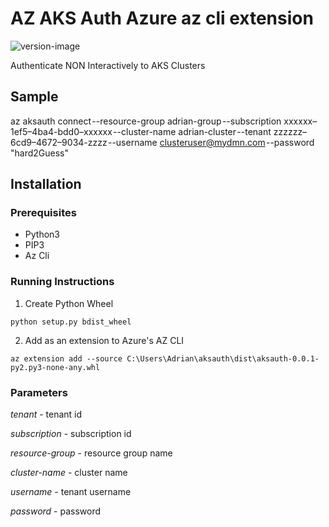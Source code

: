 # AZ AKS Auth Azure az cli extension

![version-image][version-image]

Authenticate NON Interactively to AKS Clusters

## Sample

az aksauth connect --resource-group adrian-group --subscription xxxxxx–1ef5–4ba4-bdd0–xxxxxx --cluster-name adrian-cluster --tenant zzzzzz–6cd9–4672–9034-zzzz --username clusteruser@mydmn.com --password "hard2Guess"

## Installation

### Prerequisites
* Python3
* PIP3
* Az Cli

### Running Instructions

1. Create Python Wheel

```
python setup.py bdist_wheel
```

2. Add as an extension to Azure's AZ CLI

```
az extension add --source C:\Users\Adrian\aksauth\dist\aksauth-0.0.1-py2.py3-none-any.whl
```


### Parameters

*tenant* - tenant id

*subscription* - subscription id

*resource-group* - resource group name

*cluster-name* - cluster name

*username* - tenant username

*password* - password


[version-image]: https://img.shields.io/badge/version-0.0.1-green.svg?style=plastic